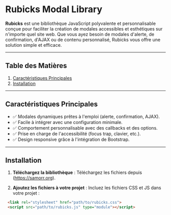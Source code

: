 # **Rubicks Modal Library**
**Rubicks** est une bibliothèque JavaScript polyvalente et personnalisable conçue pour faciliter la création de modales accessibles et esthétiques sur n'importe quel site web. Que vous ayez besoin de modales d'alerte, de confirmation, d'AJAX ou de contenu personnalisé, Rubicks vous offre une solution simple et efficace.

---

## **Table des Matières**
1. [Caractéristiques Principales](#caracteristiques-principales)
2. [Installation](#installation)

---

## **Caractéristiques Principales**
- ✅ Modales dynamiques prêtes à l'emploi (alerte, confirmation, AJAX).
- ✅ Facile à intégrer avec une configuration minimale.
- ✅ Comportement personnalisable avec des callbacks et des options.
- ✅ Prise en charge de l'accessibilité (focus trap, clavier, etc.).
- ✅ Design responsive grâce à l'intégration de Bootstrap.

---

## **Installation**
1. **Téléchargez la bibliothèque** :
   Téléchargez les fichiers depuis (https://samorr.org).

2. **Ajoutez les fichiers à votre projet** :
   Incluez les fichiers CSS et JS dans votre projet :

  ```html :
   <link rel="stylesheet" href="path/to/rubicks.css">
   <script src="path/to/rubicks.js" type="module"></script>
